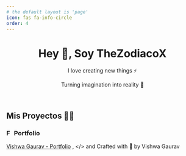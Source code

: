 ```yaml
---
# the default layout is 'page'
icon: fas fa-info-circle
order: 4
---
```


<h1 align="center"> Hey 👋, Soy TheZodiacoX
</h1>
<p align="center">I love creating new things ⚡</p>
<p align="center">Turning imagination into reality 🚀</p>
<p align="center">
 <a href="https://www.ko-fi.com/thezodiacox0" target="_blank"><img alt="" src="https://img.shields.io/badge/Donate-c7304f?style=for-the-badge&logo=ko-fi&logoColor=black" style="vertical-align:center" /></a>
<a href="mailto:thezodiacox0.mail@proton.me" target="_blank"><img alt="" src="https://img.shields.io/badge/Contacto-000?logo=ProtonMail&logoColor=6600d8&style=for-the-badge" style="vertical-align:center" /></a>
<a href="https://instagram.com/thezodiacox0" target="_blank"><img alt="" src="https://img.shields.io/badge/Instagram-000?style=for-the-badge&logo=Instagram&logoColor=E4405F" style="vertical-align:center" /></a>
<a href="https://twitter.com/@TheZodiaco_YT" target="_blank"><img alt="" src="https://img.shields.io/badge/Twitter-000?logo=X&logoColor=ffffff&style=for-the-badge" style="vertical-align:center" /></a>
<a href="https://github.com/thezodiacox0" target="_blank"><img alt="" src="https://img.shields.io/badge/Github-000?logo=Github&logoColor=ffffff&style=for-the-badge" style="vertical-align:center" /></a>

## Mis Proyectos 👨‍💻

### <img src="https://itsvg.in/favicon.ico" width="16px" alt="Favicon">  Portfolio 
[Vishwa Gaurav - Portfolio](https://itsvg.in) ,
</> and Crafted with 💛 by Vishwa Gaurav




